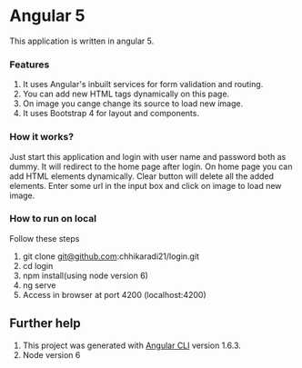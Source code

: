 # Angular 5 
This application is written in angular 5.

### Features
1. It uses Angular's inbuilt services for form validation and routing.
2. You can add new HTML tags dynamically on this page.
3. On image you cange change its source to load new image.
4. It uses Bootstrap 4 for layout and components.

### How it works?
Just start this application and login with user name and password both as dummy. It will redirect to the home page after login. On home page you can add HTML elements dynamically.
Clear button will delete all the added elements.
Enter some url in the input box and click on image to load new image.

### How to run on local
Follow these steps
1. git clone git@github.com:chhikaradi21/login.git
2. cd login
3. npm install(using node version 6)
4. ng serve
5. Access in browser at port 4200 (localhost:4200)

## Further help
1. This project was generated with [Angular CLI](https://github.com/angular/angular-cli) version 1.6.3.
2. Node version 6

